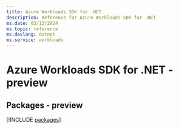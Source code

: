 ```yaml
---
title: Azure Workloads SDK for .NET
description: Reference for Azure Workloads SDK for .NET
ms.date: 03/13/2024
ms.topic: reference
ms.devlang: dotnet
ms.service: workloads
---
```

# Azure Workloads SDK for .NET - preview
## Packages - preview
[!INCLUDE [packages](workloads-index.md)]